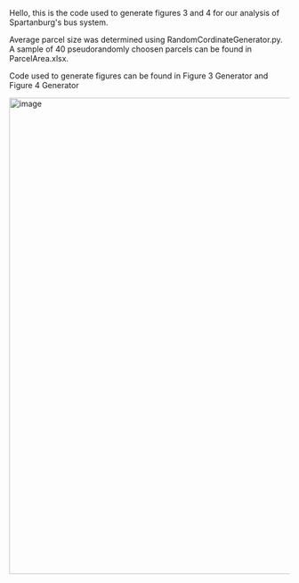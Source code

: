 Hello, this is the code used to generate figures 3 and 4 for our analysis of Spartanburg's bus system.

Average parcel size was determined using RandomCordinateGenerator.py. A sample of 40 pseudorandomly choosen parcels can be found in ParcelArea.xlsx.

Code used to generate figures can be found in Figure 3 Generator and Figure 4 Generator

<img width="1147" height="855" alt="image" src="https://github.com/user-attachments/assets/78c34e38-1905-4664-8d68-10633d702afa" />
